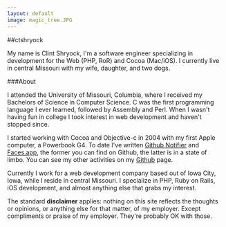 ```yaml
---
layout: default
image: magic_tree.JPG
---
```


##ctshryock

My name is Clint Shryock, I'm a software engineer specializing in development for the Web (PHP, RoR) and Cocoa (Mac/iOS).  I currently live in central Missouri with my wife, daughter, and two dogs.  

###About

I attended the University of Missouri, Columbia, where I received my Bachelors of Science in Computer Science.  C was the first programming language I ever learned, followed by Assembly and Perl.  When I wasn't having fun in college I took interest in web development and haven't stopped since.

I started working with Cocoa and Objective-c in 2004 with my first Apple computer, a Powerbook G4.  To date I've written [Github Notifier](https://github.com/ctshryock/GithubNotifier) and [Faces.app](/faces-app.html), the former you can find on Github, the latter is in a state of limbo.  You can see my other activities on my [Github](http://github.com/ctshryock) page.

Currently I work for a web development company based out of Iowa City, Iowa, while I reside in central Missouri.  I specialize in PHP, Ruby on Rails, iOS development, and almost anything else that grabs my interest.  

The standard **disclaimer** applies: nothing on this site reflects the thoughts or opinions, or anything else for that matter, of my employer.  Except compliments or praise of my employer.  They're probably OK with those.